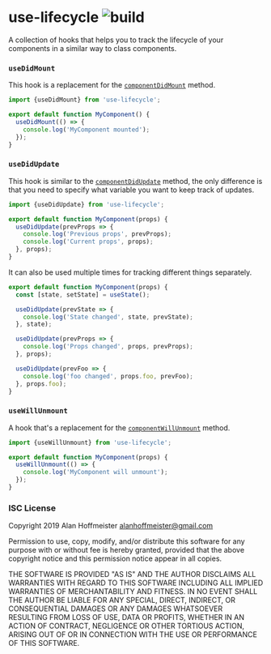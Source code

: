 use-lifecycle ![build](https://travis-ci.org/alanhoff/use-lifecycle.svg?branch=master)
==============

A collection of hooks that helps you to track the lifecycle of your components
in a similar way to class components.

### `useDidMount`

This hook is a replacement for the [`componentDidMount`][0] method.

```javascript
import {useDidMount} from 'use-lifecycle';

export default function MyComponent() {
  useDidMount(() => {
    console.log('MyComponent mounted');
  });
}
```

### `useDidUpdate`

This hook is similar to the [`componentDidUpdate`][1] method, the only difference
is that you need to specify what variable you want to keep track of updates.

```javascript
import {useDidUpdate} from 'use-lifecycle';

export default function MyComponent(props) {
  useDidUpdate(prevProps => {
    console.log('Previous props', prevProps);
    console.log('Current props', props);
  }, props);
}
```

It can also be used multiple times for tracking different things separately.

```javascript
export default function MyComponent(props) {
  const [state, setState] = useState();

  useDidUpdate(prevState => {
    console.log('State changed', state, prevState);
  }, state);

  useDidUpdate(prevProps => {
    console.log('Props changed', props, prevProps);
  }, props);

  useDidUpdate(prevFoo => {
    console.log('foo changed', props.foo, prevFoo);
  }, props.foo);
}
```

### `useWillUnmount`

A hook that's a replacement for the [`componentWillUnmount`][2] method.

```javascript
import {useWillUnmount} from 'use-lifecycle';

export default function MyComponent(props) {
  useWillUnmount(() => {
    console.log('MyComponent will unmount');
  });
}
```

### ISC License

Copyright 2019 Alan Hoffmeister <alanhoffmeister@gmail.com>

Permission to use, copy, modify, and/or distribute this software for any purpose
with or without fee is hereby granted, provided that the above copyright notice
and this permission notice appear in all copies.

THE SOFTWARE IS PROVIDED "AS IS" AND THE AUTHOR DISCLAIMS ALL WARRANTIES WITH
REGARD TO THIS SOFTWARE INCLUDING ALL IMPLIED WARRANTIES OF MERCHANTABILITY AND
FITNESS. IN NO EVENT SHALL THE AUTHOR BE LIABLE FOR ANY SPECIAL, DIRECT,
INDIRECT, OR CONSEQUENTIAL DAMAGES OR ANY DAMAGES WHATSOEVER RESULTING FROM LOSS
OF USE, DATA OR PROFITS, WHETHER IN AN ACTION OF CONTRACT, NEGLIGENCE OR OTHER
TORTIOUS ACTION, ARISING OUT OF OR IN CONNECTION WITH THE USE OR PERFORMANCE OF
THIS SOFTWARE.

[0]: https://reactjs.org/docs/react-component.html#componentdidmount
[1]: https://reactjs.org/docs/react-component.html#componentdidupdate
[2]: https://reactjs.org/docs/react-component.html#componentwillunmount
